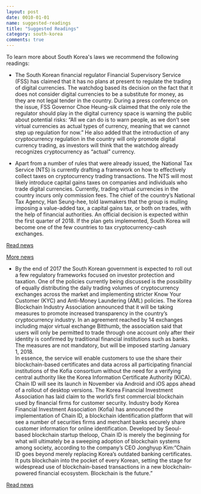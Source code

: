 ```yaml
---
layout: post
date: 0010-01-01
name: suggested-readings
title: "Suggested Readings"
category: south-korea
comments: true
---
```


To learn more about South Korea's laws we recommend the following readings: 

  - The South Korean financial regulator Financial Supervisory Service (FSS) has claimed that it has no plans at present to regulate the trading of digital currencies. The watchdog based its decision on the fact that it does not consider digital currencies to be a substitute for money, as they are not legal tender in the country. During a press conference on the issue, FSS Governor Choe Heung-sik claimed that the only role the regulator should play in the digital currency space is warning the public about potential risks:
“All we can do is to warn people, as we don’t see virtual currencies as actual types of currency, meaning that we cannot step up regulation for now.” He also added that the introduction of any cryptocurrency regulation in the country will only promote digital currency trading, as investors will think that the watchdog already recognizes cryptocurrency as “actual” currency.

  - Apart from a number of rules that were already issued, the National Tax Service (NTS) is currently drafting a framework on how to effectively collect taxes on cryptocurrency trading transactions. The NTS will most likely introduce capital gains taxes on companies and individuals who trade digital currencies. Currently, trading virtual currencies in the country incurs only commission fees. The chief of the country’s National Tax Agency, Han Seung-hee, told lawmakers that the group is mulling imposing a value-added tax, a capital gains tax, or both on trades, with the help of financial authorities. An official decision is expected within the first quarter of 2018. If the plan gets implemented, South Korea will become one of the few countries to tax cryptocurrency-cash exchanges.
  
[Read news](https://cointelegraph.com/news/south-korea-fss-cryptocurrency-not-actual-currency-should-not-be-regulated)

[More news](http://www.businesskorea.co.kr/english/news/money/20007-taxation-crytocurrency-korean-govt-impose-income-taxes-virtual-currency)
  - By the end of 2017 the South Korean government is expected to roll out a few regulatory frameworks focused on investor protection and taxation. One of the policies currently being discussed is the possibility of equally distributing the daily trading volumes of cryptocurrency exchanges across the market and implementing stricter Know Your Customer (KYC) and Anti-Money Laundering (AML) policies.
The Korea Blockchain Industry Association announced that it will be taking measures to promote increased transparency in the country’s cryptocurrency industry. In an agreement reached by 14 exchanges including major virtual exchange Bitthumb, the association said that users will only be permitted to trade through one account only after their identity is confirmed by traditional financial institutions such as banks. The measures are not mandatory, but will be imposed starting January 1, 2018.  
In essence, the service will enable customers to use the share their blockchain-based certificates and data across all participating financial institutions of the Kofia consortium without the need for a verifying central authority like the Korea Information Certificate Authority (KICA). Chain ID will see its launch in November via Android and iOS apps ahead of a rollout of desktop versions. The Korea Financial Investment Association has laid claim to the world’s first commercial blockchain used by financial firms for customer security. Industry body Korea Financial Investment Association (Kofia) has announced the implementation of Chain ID, a blockchain identification platform that will see a number of securities firms and merchant banks securely share customer information for online identification. Developed by Seoul-based blockchain startup theloop, Chain ID is merely the beginning for what will ultimately be a sweeping adoption of blockchain systems among society, according to the company’s CEO Jonghyup Kim:“Chain ID goes beyond merely replacing Korea’s outdated banking certificates. It puts blockchain into the pocket of every Korean, setting the stage for widespread use of blockchain-based transactions in a new blockchain-powered financial ecosystem. Blockchain is the future.”

[Read news](https://www.cnbc.com/2017/12/14/bitcoin-south-korea-bitthumb-plans-cryptocurrency-trading-changes.html)


